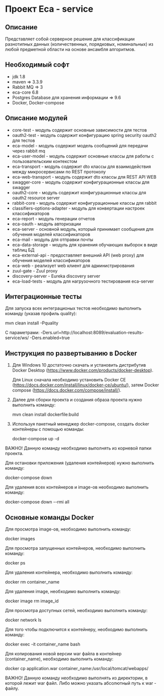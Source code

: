 Проект Eca - service
========================================

Описание
----------------------------------------
Представляет собой серверное решение для классификации разнотипных данных (количественных, порядковых, номинальных)
из любой предметной области на основе ансамбля алгоритмов.

Необходимый софт
----------------------------------------
* jdk 1.8
* maven => 3.3.9
* Rabbit MQ => 3
* eca-core 6.8
* Postgres Database для хранения информации => 9.6
* Docker, Docker-compose

Описание модулей
----------------------------------------
* core-test - модуль содержит основные зависимости для тестов
* oauth2-test - модуль содержит конфигурацию spring security oauth2 для тестов
* eca-model - модуль содержит модель сообщений для передачи через rabbit mq
* eca-user-model - модуль содержит основные классы для работы с пользовательским контекстом
* eca-transport - модуль содержит dto классы для взаимодействия между микросервисами по REST протоколу
* eca-web-transport - модуль содержит dto классы для REST API WEB
* swagger-core - модуль содержит конфигурационные классы для swagger
* oauth2-core - модуль содержит конфигурационные классы для oauth2 resource server 
* rabbit-core - модуль содержит конфигурационные классы для rabbit
* classifiers-options-adapter - модуль для конвертации настроек классификаторов
* eca-report - модуль генерации отчетов
* eca-oauth - модуль авторизации
* eca-server - основной модуль, который принимает сообщения для обучения моделей классификаторов
* eca-mail - модуль для отправки почты
* eca-data-storage - модуль для хранения обучающих выборок в виде таблиц БД
* eca-external-api - предоставляет внешний API (web proxy) для обучения моделей классификаторов
* eca-web - реализует web клиент для администрирования
* zuul-gate - Zuul proxy
* discovery-server - Eureka discovery server
* eca-load-tests - модуль для нагрузочного тестирования eca-server

Интеграционные тесты
------------------------------------------------------
Для запуска всех интеграционых тестов необходимо выполнить команду (указав профиль quality):

mvn clean install -Pquality

С параметрами:
-Ders.url=http://localhost:8089/evaluation-results-service/ws/
-Ders.enabled=true

Инструкция по развертыванию в Docker
-------------------------------------------------------

1. Для Windows 10 достаточно скачать и установить дистрибутив Docker Desktop (https://www.docker.com/products/docker-desktop).
   
   Для Linux сначала необходимо установить Docker CE (https://docs.docker.com/install/linux/docker-ce/ubuntu/),
   затем Docker compose (https://docs.docker.com/compose/install/).

2. Далее для сборки проекта и создания образа проекта нужно выполнить команду:

    mvn clean install dockerfile:build

3. Используя пакетный менеджер docker-compose, создать docker контейнеры с помощью команды:

    docker-compose up -d

ВАЖНО! Данную команду необходимо выполнять из корневой папки проекта.

Для остановки приложения (удаления контейнеров) нужно выполнить команду:

docker-compose down

Для удаления всех контейнеров и image-ов необходимо выполнить команду:

docker-compose down --rmi all

Основные команды Docker
-------------------------------------------------------

Для просмотра image-ов, необходимо выполнить команду:

docker images

Для просмотра запущенных контейнеров, необходимо выполнить команду:

docker ps

Для удаления контейнера, необходимо выполнить команду:

docker rm container_name

Для удаления image, необходимо выполнить команду:

docker image rm image_id

Для просмотра доступных сетей, необходимо выполнить команду:

docker network ls

Для того чтобы подключится к контейнеру, необходимо выполнить команду:

docker exec -it container_name bash

Для копирования новой версии war файла в контейнер (container_name), необходимо выполнить команду:

docker cp application.war container_name:/usr/local/tomcat/webapps/

ВАЖНО! Данную команду необходимо выполнять из директории, в которой лежит war файл.
Либо можно указать абсолютный путь к war - файлу.
